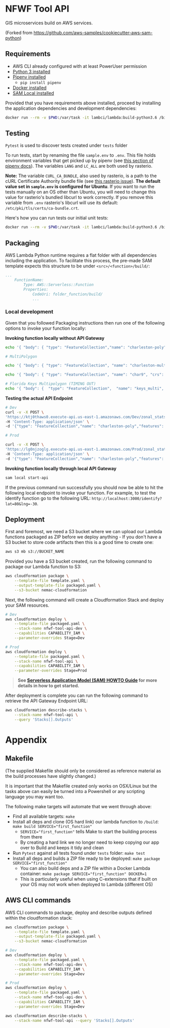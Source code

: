 # NFWF Tool API

GIS microservices build on AWS services. 

(Forked from https://github.com/aws-samples/cookiecutter-aws-sam-python)

## Requirements

* AWS CLI already configured with at least PowerUser permission
* [Python 3 installed](https://www.python.org/downloads/)
* [Pipenv installed](https://github.com/pypa/pipenv)
    - `pip install pipenv`
* [Docker installed](https://www.docker.com/community-edition)
* [SAM Local installed](https://github.com/awslabs/aws-sam-local) 

Provided that you have requirements above installed, proceed by installing the application dependencies and development dependencies:

```bash
docker run --rm -v $PWD:/var/task -it lambci/lambda:build-python3.6 /bin/bash -c './build-deps.sh'
```

## Testing

`Pytest` is used to discover tests created under `tests` folder

To run tests, start by renaming the file `sample.env` to `.env`. This file holds environment variables that get picked up by pipenv (see [this section of pipenv docs](https://pipenv.readthedocs.io/en/latest/advanced/#automatic-loading-of-env)). The variables `LANG` and `LC_ALL` are both used by rasterio.

**Note:** The variable `CURL_CA_BUNDLE`, also used by rasterio, is a path to the cURL Certificate Authority bundle file (see [this rasterio issue](https://github.com/mapbox/rasterio/issues/942)). **The default value set in `sample.env` is configured for Ubuntu**. If you want to run the tests manually on an OS other than Ubuntu, you will need to change this value for rasterio's bundled libcurl to work correctly. If you remove this variable from `.env` rasterio's libcurl will use its default: `/etc/pki/tls/certs/ca-bundle.crt`.

Here's how you can run tests our initial unit tests:

```bash
docker run --rm -v $PWD:/var/task -it lambci/lambda:build-python3.6 /bin/bash -c './run-tests.sh'
```

## Packaging

AWS Lambda Python runtime requires a flat folder with all dependencies including the application. To facilitate this process, the pre-made SAM template expects this structure to be under `<src>/<function>/build/`:

```yaml
...
    FunctionName:
        Type: AWS::Serverless::Function
        Properties:
            CodeUri: folder_function/build/
            ...
```


### Local development

Given that you followed Packaging instructions then run one of the following options to invoke your function locally:

**Invoking function locally without API Gateway**

```bash
echo '{ "body": { "type": "FeatureCollection","name": "charleston-poly","features": [{ "type": "Feature", "properties": { "id": null }, "geometry": { "type": "Polygon", "coordinates": [ [ [ -79.662208557128906, 32.920664249232836 ], [ -79.685039520263672, 32.930174118010605 ], [ -79.717311859130845, 32.906541649538447 ], [ -79.691219329833984, 32.895299602872463 ], [ -79.676971435546875, 32.902362080894527 ], [ -79.675083160400391, 32.909568110575655 ], [ -79.662208557128906, 32.920664249232836 ] ] ] } }]} }' | sam local invoke ZonalStatsFunction

# MultiPolygon

echo '{ "body": { "type": "FeatureCollection", "name": "charleston-multi-poly", "crs": { "type": "name", "properties": { "name": "urn:ogc:def:crs:OGC:1.3:CRS84" } }, "features": [{ "type": "Feature", "properties": { "id": null }, "geometry": { "type": "MultiPolygon", "coordinates": [ [ [ [-79.744316416802718, 32.918307771183919], [-79.758743269652271, 32.880394658156938], [-79.827024159455647, 32.910824100458811], [-79.793686860877372, 32.942719190317831], [-79.744316416802718, 32.918307771183919] ] ], [ [ [-79.662208557128906, 32.920664249232836], [-79.685039520263672, 32.930174118010605], [-79.717311859130845, 32.906541649538447], [-79.691219329833984, 32.895299602872463], [-79.676971435546875, 32.902362080894527], [-79.675083160400391, 32.909568110575655], [-79.662208557128906, 32.920664249232836] ] ] ] } }] }}' | sam local invoke ZonalStatsFunction

echo '{ "body": { "type": "FeatureCollection", "name": "char9", "crs": { "type": "name", "properties": { "name": "urn:ogc:def:crs:OGC:1.3:CRS84" } }, "features": [ { "type": "Feature", "properties": { "FID": 0, "it": 1, "_mean": 9.0 }, "geometry": { "type": "MultiPolygon", "coordinates": [ [ [ [ -79.935407638549805, 32.773635858629468 ], [ -79.931888580322266, 32.77406886435805 ], [ -79.93201732635498, 32.772156406494297 ], [ -79.935021400451646, 32.772228575461689 ], [ -79.935407638549805, 32.773635858629468 ] ] ] ] } } ] } }' | sam local invoke ZonalStatsFunction

# Florida Keys Multipolygon (TIMING OUT)
echo '{ "body": {  "type": "FeatureCollection",  "name": "keys_multi",  "crs": {  "type": "name",  "properties": {  "name": "urn:ogc:def:crs:OGC:1.3:CRS84"  }  },  "features": [{  "type": "Feature",  "properties": {  "EZG_ID": 62145,  "prg_name": "Mote Marine Laboratory, Inc.",  "proj_name": "Florida Keys Coral Disease Response & Restoration Initiative",  "region": "Gulf",  "name": "Florida Keys Coral Disease Response & Restoration Initiative",  "id": 62145,  "area": 391374264.7,  "nfwf_proje": null,  "nfwf_pro_1": null,  "asset": null,  "threat": null,  "exposure": null,  "aquatic": null,  "terrestria": null,  "hubs": null,  "crit_infra": null,  "crit_facil": null,  "pop_densit": null,  "social_vul": null,  "drainage": null,  "erosion": null,  "floodprone": null,  "geostress": null,  "sea_level_": null,  "slope": null,  "storm_surg": null  },  "geometry": {  "type": "MultiPolygon",  "coordinates": [  [  [  [-81.302133056890256, 24.60695607607207],  [-81.808877441885357, 24.499532477742999],  [-81.815743897117486, 24.54326248601156],  [-81.306252930209197, 24.650648613252887],  [-81.302133056890256, 24.60695607607207]  ]  ],  [  [  [-80.10747716193147, 25.690925958783847],  [-80.167901966716897, 25.391066939726667],  [-80.209100697211582, 25.410915452360324],  [-80.155542347658283, 25.658745696291859],  [-80.10747716193147, 25.690925958783847]  ]  ]  ]  }  }] }}' | sam local invoke ZonalStatsFunction
```

**Testing the actual API Endpoint**

```bash
# Dev
curl -v -X POST \
'https://ktj0thaws0.execute-api.us-east-1.amazonaws.com/Dev/zonal_stats' \
-H 'Content-Type: application/json' \
-d '{"type": "FeatureCollection","name": "charleston-poly","features": [{ "type": "Feature", "geometry": { "type": "Polygon", "coordinates": [ [ [ -79.662208557128906, 32.920664249232836 ], [ -79.685039520263672, 32.930174118010605 ], [ -79.717311859130845, 32.906541649538447 ], [ -79.691219329833984, 32.895299602872463 ], [ -79.676971435546875, 32.902362080894527 ], [ -79.675083160400391, 32.909568110575655 ], [ -79.662208557128906, 32.920664249232836 ] ] ] } }]}'

# Prod

curl -v -X POST \
'https://lg0njzoglg.execute-api.us-east-1.amazonaws.com/Prod/zonal_stats' \
-H 'Content-Type: application/json' \
-d '{"type": "FeatureCollection","name": "charleston-poly","features": [{ "type": "Feature", "geometry": { "type": "Polygon", "coordinates": [ [ [ -79.662208557128906, 32.920664249232836 ], [ -79.685039520263672, 32.930174118010605 ], [ -79.717311859130845, 32.906541649538447 ], [ -79.691219329833984, 32.895299602872463 ], [ -79.676971435546875, 32.902362080894527 ], [ -79.675083160400391, 32.909568110575655 ], [ -79.662208557128906, 32.920664249232836 ] ] ] } }]}'

```

**Invoking function locally through local API Gateway**

```bash
sam local start-api
```

If the previous command run successfully you should now be able to hit the following local endpoint to invoke your function. For example, to test the identify function go to the following URL: `http://localhost:3000/identify?lat=80&lng=-30`.

## Deployment


First and foremost, we need a S3 bucket where we can upload our Lambda functions packaged as ZIP before we deploy anything - If you don't have a S3 bucket to store code artifacts then this is a good time to create one:

```bash
aws s3 mb s3://BUCKET_NAME
```

Provided you have a S3 bucket created, run the following command to package our Lambda function to S3:

```bash
aws cloudformation package \
    --template-file template.yaml \
    --output-template-file packaged.yaml \
    --s3-bucket nemac-cloudformation
```

Next, the following command will create a Cloudformation Stack and deploy your SAM resources.

```bash
# Dev
aws cloudformation deploy \
    --template-file packaged.yaml \
    --stack-name nfwf-tool-api-dev \
    --capabilities CAPABILITY_IAM \
    --parameter-overrides Stage=Dev

# Prod
aws cloudformation deploy \
    --template-file packaged.yaml \
    --stack-name nfwf-tool-api \
    --capabilities CAPABILITY_IAM \
    --parameter-overrides Stage=Prod

```

> **See [Serverless Application Model (SAM) HOWTO Guide](https://github.com/awslabs/serverless-application-model/blob/master/HOWTO.md) for more details in how to get started.**


After deployment is complete you can run the following command to retrieve the API Gateway Endpoint URL:

```bash
aws cloudformation describe-stacks \
    --stack-name nfwf-tool-api \
    --query 'Stacks[].Outputs'
``` 



# Appendix

## Makefile

(The supplied Makefile should only be considered as reference material as the build processes have slightly changed.)

It is important that the Makefile created only works on OSX/Linux but the tasks above can easily be turned into a Powershell or any scripting language you may want too.

The following make targets will automate that we went through above:

* Find all available targets: `make`
* Install all deps and clone (OS hard link) our lambda function to `/build`: `make build SERVICE="first_function"`
    - `SERVICE="first_function"` tells Make to start the building process from there
    - By creating a hard link we no longer need to keep copying our app over to Build and keeps it tidy and clean
* Run `Pytest` against all tests found under `tests` folder: `make test`
* Install all deps and builds a ZIP file ready to be deployed: `make package SERVICE="first_function"`
    - You can also build deps and a ZIP file within a Docker Lambda container: `make package SERVICE="first_function" DOCKER=1`
    - This is particularly useful when using C-extensions that if built on your OS may not work when deployed to Lambda (different OS)



## AWS CLI commands

AWS CLI commands to package, deploy and describe outputs defined within the cloudformation stack:

```bash
aws cloudformation package \
    --template-file template.yaml \
    --output-template-file packaged.yaml \
    --s3-bucket nemac-cloudformation

# Dev
aws cloudformation deploy \
    --template-file packaged.yaml \
    --stack-name nfwf-tool-api-dev \
    --capabilities CAPABILITY_IAM \
    --parameter-overrides Stage=Dev

# Prod
aws cloudformation deploy \
    --template-file packaged.yaml \
    --stack-name nfwf-tool-api-dev \
    --capabilities CAPABILITY_IAM \
    --parameter-overrides Stage=Dev

aws cloudformation describe-stacks \
    --stack-name nfwf-tool-api --query 'Stacks[].Outputs'
```
